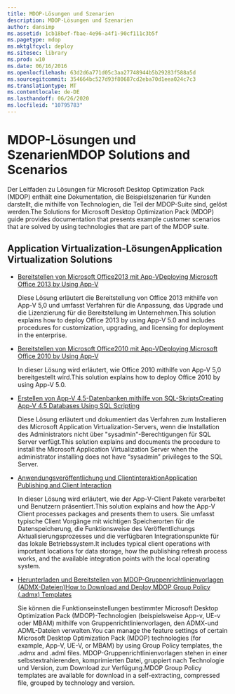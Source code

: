 ```yaml
---
title: MDOP-Lösungen und Szenarien
description: MDOP-Lösungen und Szenarien
author: dansimp
ms.assetid: 1cb18bef-fbae-4e96-a4f1-90cf111c3b5f
ms.pagetype: mdop
ms.mktglfcycl: deploy
ms.sitesec: library
ms.prod: w10
ms.date: 06/16/2016
ms.openlocfilehash: 63d2d6a771d05c3aa27748944b5b29283f588a5d
ms.sourcegitcommit: 354664bc527d93f80687cd2eba70d1eea024c7c3
ms.translationtype: MT
ms.contentlocale: de-DE
ms.lasthandoff: 06/26/2020
ms.locfileid: "10795783"
---
```

# <span data-ttu-id="02673-103">MDOP-Lösungen und Szenarien</span><span class="sxs-lookup"><span data-stu-id="02673-103">MDOP Solutions and Scenarios</span></span>


<span data-ttu-id="02673-104">Der Leitfaden zu Lösungen für Microsoft Desktop Optimization Pack (MDOP) enthält eine Dokumentation, die Beispielszenarien für Kunden darstellt, die mithilfe von Technologien, die Teil der MDOP-Suite sind, gelöst werden.</span><span class="sxs-lookup"><span data-stu-id="02673-104">The Solutions for Microsoft Desktop Optimization Pack (MDOP) guide provides documentation that presents example customer scenarios that are solved by using technologies that are part of the MDOP suite.</span></span>

## <span data-ttu-id="02673-105">Application Virtualization-Lösungen</span><span class="sxs-lookup"><span data-stu-id="02673-105">Application Virtualization Solutions</span></span>


-   [<span data-ttu-id="02673-106">Bereitstellen von Microsoft Office2013 mit App-V</span><span class="sxs-lookup"><span data-stu-id="02673-106">Deploying Microsoft Office 2013 by Using App-V</span></span>](../appv-v5/deploying-microsoft-office-2013-by-using-app-v.md)

    <span data-ttu-id="02673-107">Diese Lösung erläutert die Bereitstellung von Office 2013 mithilfe von App-V 5,0 und umfasst Verfahren für die Anpassung, das Upgrade und die Lizenzierung für die Bereitstellung im Unternehmen.</span><span class="sxs-lookup"><span data-stu-id="02673-107">This solution explains how to deploy Office 2013 by using App-V 5.0 and includes procedures for customization, upgrading, and licensing for deployment in the enterprise.</span></span>

-   [<span data-ttu-id="02673-108">Bereitstellen von Microsoft Office2010 mit App-V</span><span class="sxs-lookup"><span data-stu-id="02673-108">Deploying Microsoft Office 2010 by Using App-V</span></span>](../appv-v5/deploying-microsoft-office-2010-by-using-app-v.md)

    <span data-ttu-id="02673-109">In dieser Lösung wird erläutert, wie Office 2010 mithilfe von App-V 5,0 bereitgestellt wird.</span><span class="sxs-lookup"><span data-stu-id="02673-109">This solution explains how to deploy Office 2010 by using App-V 5.0.</span></span>

-   [<span data-ttu-id="02673-110">Erstellen von App-V 4.5-Datenbanken mithilfe von SQL-Skripts</span><span class="sxs-lookup"><span data-stu-id="02673-110">Creating App-V 4.5 Databases Using SQL Scripting</span></span>](creating-app-v-45-databases-using-sql-scripting.md)

    <span data-ttu-id="02673-111">Diese Lösung erläutert und dokumentiert das Verfahren zum Installieren des Microsoft Application Virtualization-Servers, wenn die Installation des Administrators nicht über "sysadmin"-Berechtigungen für SQL Server verfügt.</span><span class="sxs-lookup"><span data-stu-id="02673-111">This solution explains and documents the procedure to install the Microsoft Application Virtualization Server when the administrator installing does not have “sysadmin” privileges to the SQL Server.</span></span>

-   [<span data-ttu-id="02673-112">Anwendungsveröffentlichung und Clientinteraktion</span><span class="sxs-lookup"><span data-stu-id="02673-112">Application Publishing and Client Interaction</span></span>](../appv-v5/application-publishing-and-client-interaction.md)

    <span data-ttu-id="02673-113">In dieser Lösung wird erläutert, wie der App-V-Client Pakete verarbeitet und Benutzern präsentiert.</span><span class="sxs-lookup"><span data-stu-id="02673-113">This solution explains and how the App-V Client processes packages and presents them to users.</span></span> <span data-ttu-id="02673-114">Sie umfasst typische Client Vorgänge mit wichtigen Speicherorten für die Datenspeicherung, die Funktionsweise des Veröffentlichungs Aktualisierungsprozesses und die verfügbaren Integrationspunkte für das lokale Betriebssystem.</span><span class="sxs-lookup"><span data-stu-id="02673-114">It includes typical client operations with important locations for data storage, how the publishing refresh process works, and the available integration points with the local operating system.</span></span>

-   [<span data-ttu-id="02673-115">Herunterladen und Bereitstellen von MDOP-Gruppenrichtlinienvorlagen (ADMX-Dateien)</span><span class="sxs-lookup"><span data-stu-id="02673-115">How to Download and Deploy MDOP Group Policy (.admx) Templates</span></span>](how-to-download-and-deploy-mdop-group-policy--admx--templates.md)

    <span data-ttu-id="02673-116">Sie können die Funktionseinstellungen bestimmter Microsoft Desktop Optimization Pack (MDOP)-Technologien (beispielsweise App-v, UE-v oder MBAM) mithilfe von Gruppenrichtlinienvorlagen, den ADMX-und ADML-Dateien verwalten.</span><span class="sxs-lookup"><span data-stu-id="02673-116">You can manage the feature settings of certain Microsoft Desktop Optimization Pack (MDOP) technologies (for example, App-V, UE-V, or MBAM) by using Group Policy templates, the .admx and .adml files.</span></span> <span data-ttu-id="02673-117">MDOP-Gruppenrichtlinienvorlagen stehen in einer selbstextrahierenden, komprimierten Datei, gruppiert nach Technologie und Version, zum Download zur Verfügung.</span><span class="sxs-lookup"><span data-stu-id="02673-117">MDOP Group Policy templates are available for download in a self-extracting, compressed file, grouped by technology and version.</span></span>

 

 





